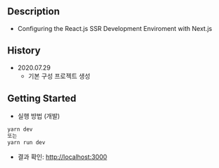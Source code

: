 ## Description
* Configuring the React.js SSR Development Enviroment with Next.js
## History
* 2020.07.29
    * 기본 구성 프로젝트 생성
## Getting Started
* 실행 방법 (개발)

```bash
yarn dev
또는
yarn run dev
```

* 결과 확인: [http://localhost:3000](http://localhost:3000)